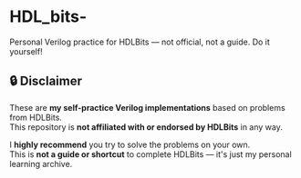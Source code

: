 # HDL_bits-
Personal Verilog practice for HDLBits — not official, not a guide. Do it yourself!

## 🔒 Disclaimer

These are **my self-practice Verilog implementations** based on problems from HDLBits.  
This repository is **not affiliated with or endorsed by HDLBits** in any way.  

I **highly recommend** you try to solve the problems on your own.  
This is **not a guide or shortcut** to complete HDLBits — it's just my personal learning archive.
